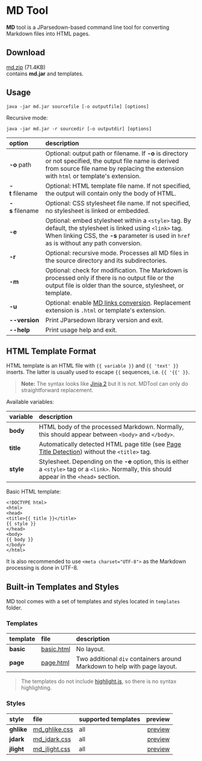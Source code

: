 # MD Tool

**MD** tool is a JParsedown-based command line tool for converting Markdown files into HTML pages.

## Download

[md.zip](https://github.com/AshurAxelR/JParsedown/releases/download/1.0.4/md.zip) (71.4KB)  
contains **md.jar** and templates.

## Usage

```
java -jar md.jar sourcefile [-o outputfile] [options]
```

Recursive mode:

```
java -jar md.jar -r sourcedir [-o outputdir] [options]
```

| option | description |
| :--- | :--- |
| **-o**&nbsp;path | Optional: output path or filename. If **-o** is directory or not specified, the output file name is derived from source file name by replacing the extension with `html` or template's extension. |
| **-t**&nbsp;filename | Optional: HTML template file name. If not specified, the output will contain only the body of HTML. |
| **-s**&nbsp;filename | Optional: CSS stylesheet file name. If not specified, no stylesheet is linked or embedded. |
| **-e** | Optional: embed stylesheet within a `<style>` tag. By default, the stylesheet is linked using `<link>` tag. When linking CSS, the **-s** parameter is used in `href` as is without any path conversion. |
| **-r** | Optional: recursive mode. Processes all MD files in the source directory and its subdirectories. |
| **-m** | Optional: check for modification. The Markdown is processed only if there is no output file or the output file is older than the source, stylesheet, or template. |
| **-u** | Optional: enable [MD links conversion](../readme.md#md-links-conversion). Replacement extension is `.html` or template's extension. |
| **--version** | Print JParsedown library version and exit. |
| **--help** | Print usage help and exit. |

## HTML Template Format

HTML template is an HTML file with `{{ variable }}` and `{{ 'text' }}` inserts. The latter is usually used to escape `{{` sequences, i.e. `{{ '{{' }}`.

> **Note:** The syntax looks like [Jinja 2](http://jinja.pocoo.org) but it is not.
> MDTool can only do straightforward replacement.

Available variables:

| variable | description |
| :--- | :--- |
| **body** | HTML body of the processed Markdown. Normally, this should appear between `<body>` and `</body>`. |
| **title** | Automatically detected HTML page title (see [Page Title Detection](../readme.md#page-title-detection)) without the `<title>` tag. |
| **style** | Stylesheet. Depending on the **-e** option, this is either a `<style>` tag or a `<link>`. Normally, this should appear in the `<head>` section. |

Basic HTML template:

```
<!DOCTYPE html>
<html>
<head>
<title>{{ title }}</title>
{{ style }}
</head>
<body>
{{ body }}
</body>
</html>
```
It is also recommended to use `<meta charset="UTF-8">` as the Markdown processing is done in UTF-8.

## Built-in Templates and Styles

MD tool comes with a set of templates and styles located in `templates` folder.

### Templates

| template | file | description |
| :--- | :--- | :--- |
| **basic** | [basic.html](templates/basic.html) | No layout. |
| **page** | [page.html](templates/page.html) | Two additional `div` containers around Markdown to help with page layout. |

> The templates do not include [highlight.js](https://highlightjs.org/), so there is no syntax highlighting.

### Styles

| style | file | supported templates | preview |
| :--- | :--- | :--- | ---: |
| **ghlike** | [md_ghlike.css](templates/md_ghlike.css) | all | [preview](https://ashurrafiev.github.io/JParsedown/mdtool/templates/preview/cheatsheet_ghlike.html) |
| **jdark** | [md_jdark.css](templates/md_jdark.css) | all | [preview](https://ashurrafiev.github.io/JParsedown/mdtool/templates/preview/cheatsheet_jdark.html) |
| **jlight** | [md_jlight.css](templates/md_jlight.css) | all | [preview](https://ashurrafiev.github.io/JParsedown/mdtool/templates/preview/cheatsheet_jlight.html) |

